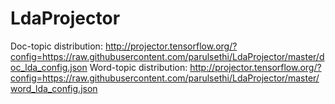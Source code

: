 # LdaProjector

Doc-topic distribution: http://projector.tensorflow.org/?config=https://raw.githubusercontent.com/parulsethi/LdaProjector/master/doc_lda_config.json
Word-topic distribution: http://projector.tensorflow.org/?config=https://raw.githubusercontent.com/parulsethi/LdaProjector/master/word_lda_config.json